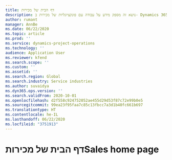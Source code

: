```yaml
---
title: דף הבית של מכירות
description: נושא זה מספק מידע על עבודה עם פונקציונליות של מכירות ב- Dynamics 365 Project operations.
author: rumant
manager: AnnBe
ms.date: 06/22/2020
ms.topic: article
ms.prod: ''
ms.service: dynamics-project-operations
ms.technology: ''
audience: Application User
ms.reviewer: kfend
ms.search.scope: ''
ms.custom: ''
ms.assetid: ''
ms.search.region: Global
ms.search.industry: Service industries
ms.author: suvaidya
ms.dyn365.ops.version: ''
ms.search.validFrom: 2020-10-01
ms.openlocfilehash: d2f558c924752052ae455d29d53f87c72e99b0e5
ms.sourcegitcommit: 99ea23f95faa7c85c13fbcc7a3d1b40fc661b697
ms.translationtype: HT
ms.contentlocale: he-IL
ms.lasthandoff: 06/22/2020
ms.locfileid: "3751913"
---
```

# <a name="sales-home-page"></a><span data-ttu-id="a19d7-103">דף הבית של מכירות</span><span class="sxs-lookup"><span data-stu-id="a19d7-103">Sales home page</span></span>
